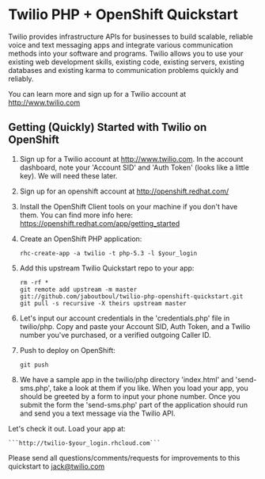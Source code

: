 Twilio PHP + OpenShift Quickstart
=========================
Twilio provides infrastructure APIs for businesses to build scalable, reliable voice and text messaging apps and integrate various communication methods into your software and programs. Twilio allows you to use your existing web development skills, existing code, existing servers, existing databases and existing karma to communication problems quickly and reliably.

You can learn more and sign up for a Twilio account at http://www.twilio.com

Getting (Quickly) Started with Twilio on OpenShift
--------------------
1. Sign up for a Twilio account at http://www.twilio.com. In the account dashboard, note your 'Account SID' and 'Auth Token' (looks like a little key). We will need these later.

2. Sign up for an openshift account at http://openshift.redhat.com/

3. Install the OpenShift Client tools on your machine if you don't have them. You can find more info here: https://openshift.redhat.com/app/getting_started

4. Create an OpenShift PHP application:

	```rhc-create-app -a twilio -t php-5.3 -l $your_login```

5. Add this upstream Twilio Quickstart repo to your app:

	```cd twilio/php
	rm -rf *
	git remote add upstream -m master git://github.com/jaboutboul/twilio-php-openshift-quickstart.git
	git pull -s recursive -X theirs upstream master
	```

6. Let's input our account credentials in the 'credentials.php' file in twilio/php. Copy and paste your Account SID, Auth Token, and a Twilio number you've purchased, or a verified outgoing Caller ID.

7. Push to deploy on OpenShift:

	```git push```

8. We have a sample app in the twilio/php directory 'index.html' and 'send-sms.php', take a look at them if you like. When you load your app, you should be greeted by a form to input your phone number. Once you submit the form the 'send-sms.php' part of the application should run and send you a text message via the Twilio API.

Let's check it out. Load your app at:

	```http://twilio-$your_login.rhcloud.com```

Please send all questions/comments/requests for improvements to this quickstart to jack@twilio.com
